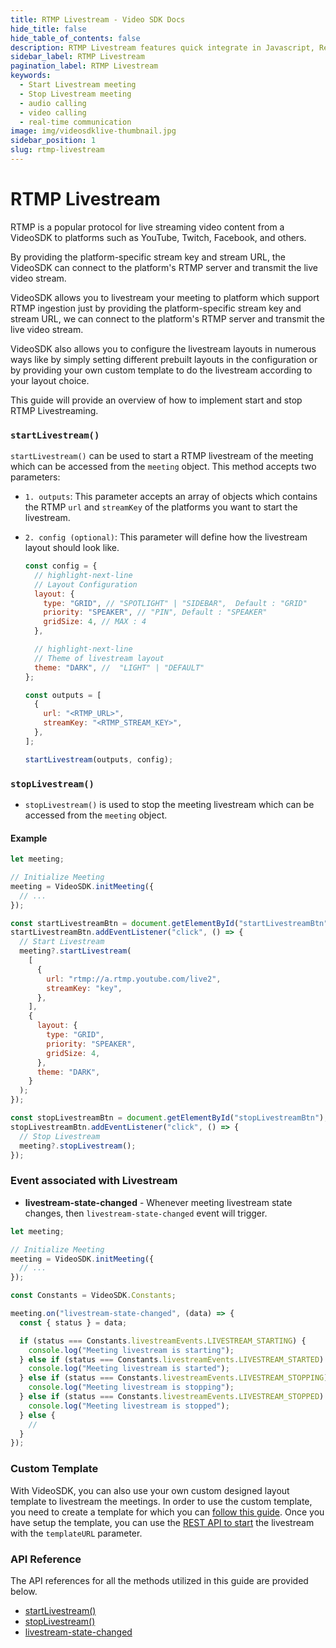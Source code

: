 ```yaml
---
title: RTMP Livestream - Video SDK Docs
hide_title: false
hide_table_of_contents: false
description: RTMP Livestream features quick integrate in Javascript, React JS, Android, IOS, React Native, Flutter with Video SDK to add live video & audio conferencing to your applications.
sidebar_label: RTMP Livestream
pagination_label: RTMP Livestream
keywords:
  - Start Livestream meeting
  - Stop Livestream meeting
  - audio calling
  - video calling
  - real-time communication
image: img/videosdklive-thumbnail.jpg
sidebar_position: 1
slug: rtmp-livestream
---
```


# RTMP Livestream

RTMP is a popular protocol for live streaming video content from a VideoSDK to platforms such as YouTube, Twitch, Facebook, and others.

By providing the platform-specific stream key and stream URL, the VideoSDK can connect to the platform's RTMP server and transmit the live video stream.

VideoSDK allows you to livestream your meeting to platform which support RTMP ingestion just by providing the platform-specific stream key and stream URL, we can connect to the platform's RTMP server and transmit the live video stream.

VideoSDK also allows you to configure the livestream layouts in numerous ways like by simply setting different prebuilt layouts in the configuration or by providing your own custom template to do the livestream according to your layout choice.

This guide will provide an overview of how to implement start and stop RTMP Livestreaming.

### `startLivestream()`

`startLivestream()` can be used to start a RTMP livestream of the meeting which can be accessed from the `meeting` object. This method accepts two parameters:

- `1. outputs`: This parameter accepts an array of objects which contains the RTMP `url` and `streamKey` of the platforms you want to start the livestream.

- `2. config (optional)`: This parameter will define how the livestream layout should look like.

  ```js
  const config = {
    // highlight-next-line
    // Layout Configuration
    layout: {
      type: "GRID", // "SPOTLIGHT" | "SIDEBAR",  Default : "GRID"
      priority: "SPEAKER", // "PIN", Default : "SPEAKER"
      gridSize: 4, // MAX : 4
    },

    // highlight-next-line
    // Theme of livestream layout
    theme: "DARK", //  "LIGHT" | "DEFAULT"
  };

  const outputs = [
    {
      url: "<RTMP_URL>",
      streamKey: "<RTMP_STREAM_KEY>",
    },
  ];

  startLivestream(outputs, config);
  ```

### `stopLivestream()`

- `stopLivestream()` is used to stop the meeting livestream which can be accessed from the `meeting` object.

#### Example

```js
let meeting;

// Initialize Meeting
meeting = VideoSDK.initMeeting({
  // ...
});

const startLivestreamBtn = document.getElementById("startLivestreamBtn");
startLivestreamBtn.addEventListener("click", () => {
  // Start Livestream
  meeting?.startLivestream(
    [
      {
        url: "rtmp://a.rtmp.youtube.com/live2",
        streamKey: "key",
      },
    ],
    {
      layout: {
        type: "GRID",
        priority: "SPEAKER",
        gridSize: 4,
      },
      theme: "DARK",
    }
  );
});

const stopLivestreamBtn = document.getElementById("stopLivestreamBtn");
stopLivestreamBtn.addEventListener("click", () => {
  // Stop Livestream
  meeting?.stopLivestream();
});
```

### Event associated with Livestream

- **livestream-state-changed** - Whenever meeting livestream state changes, then `livestream-state-changed` event will trigger.

```js
let meeting;

// Initialize Meeting
meeting = VideoSDK.initMeeting({
  // ...
});

const Constants = VideoSDK.Constants;

meeting.on("livestream-state-changed", (data) => {
  const { status } = data;

  if (status === Constants.livestreamEvents.LIVESTREAM_STARTING) {
    console.log("Meeting livestream is starting");
  } else if (status === Constants.livestreamEvents.LIVESTREAM_STARTED) {
    console.log("Meeting livestream is started");
  } else if (status === Constants.livestreamEvents.LIVESTREAM_STOPPING) {
    console.log("Meeting livestream is stopping");
  } else if (status === Constants.livestreamEvents.LIVESTREAM_STOPPED) {
    console.log("Meeting livestream is stopped");
  } else {
    //
  }
});
```

### Custom Template

With VideoSDK, you can also use your own custom designed layout template to livestream the meetings. In order to use the custom template, you need to create a template for which you can [follow this guide](/react/guide/interactive-live-streaming/custom-template). Once you have setup the template, you can use the [REST API to start](/api-reference/realtime-communication/start-livestream) the livestream with the `templateURL` parameter.

### API Reference

The API references for all the methods utilized in this guide are provided below.

- [startLivestream()](/javascript/api/sdk-reference/meeting-class/methods#startlivestream)
- [stopLivestream()](/javascript/api/sdk-reference/meeting-class/methods#stoplivestream)
- [livestream-state-changed](/javascript/api/sdk-reference/meeting-class/events#livestream-state-changed)
